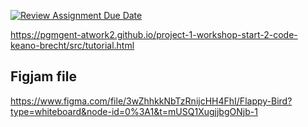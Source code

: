 [![Review Assignment Due Date](https://classroom.github.com/assets/deadline-readme-button-24ddc0f5d75046c5622901739e7c5dd533143b0c8e959d652212380cedb1ea36.svg)](https://classroom.github.com/a/Y748gS5A)

https://pgmgent-atwork2.github.io/project-1-workshop-start-2-code-keano-brecht/src/tutorial.html

## Figjam file

https://www.figma.com/file/3wZhhkkNbTzRnijcHH4FhI/Flappy-Bird?type=whiteboard&node-id=0%3A1&t=mUSQ1XugjjbgONjb-1
